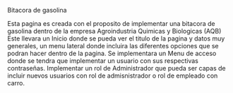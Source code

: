 Bitacora de gasolina

  Esta pagina es creada con el proposito de implementar una bitacora de gasolina dentro de la empresa Agroindustria Quimicas y Biologicas (AQB)
  Este llevara un Inicio donde se pueda ver el titulo de la pagina y datos muy generales, un menu lateral donde incluira las diferentes opciones
  que se podran hacer dentro de la pagina.
  Se implementara un Menu de acceso donde se tendra que implementar un usuario con sus respectivas contraseñas.
  Implementar un rol de Administrador que pueda ser capas de incluir nuevos usuarios con rol de admisnistrador o rol de empleado con carro.
  
